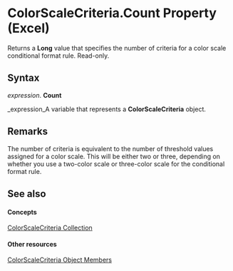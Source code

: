 
# ColorScaleCriteria.Count Property (Excel)

Returns a  **Long** value that specifies the number of criteria for a color scale conditional format rule. Read-only.


## Syntax

 _expression_. **Count**

 _expression_A variable that represents a  **ColorScaleCriteria** object.


## Remarks

The number of criteria is equivalent to the number of threshold values assigned for a color scale. This will be either two or three, depending on whether you use a two-color scale or three-color scale for the conditional format rule.


## See also


#### Concepts


 [ColorScaleCriteria Collection](9c50a2e4-aa22-92ca-6cef-2f8fc931ec33.md)
#### Other resources


 [ColorScaleCriteria Object Members](c73a24ba-662e-b050-a77b-ddf6046ae76f.md)

